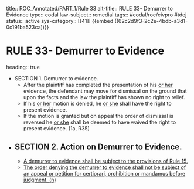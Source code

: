 title:: ROC_Annotated/PART_1/Rule 33
alt-title:: RULE 33- Demurrer to Evidence
type:: codal
law-subject:: remedial
tags:: #codal/roc/civpro #tdej
status:: active
sys-category:: [[41]]
{{embed ((62c2d9f3-2c2e-4bdb-a3d1-0c191ba523ca))}}

# RULE 33- Demurrer to Evidence
heading:: true
- SECTION 1. Demurrer to evidence.
	- After the plaintiff has completed the presentation of his <ins>or her</ins> evidence, the defendant may move for dismissal on the ground that upon the facts and the law the plaintiff has shown no right to relief.
	- If his <ins>or her</ins> motion is denied, he <ins>or she</ins> shall have the right to present evidence.
	- If the motion is granted but on appeal the order of dismissal is reversed he <ins>or she</ins> shall be deemed to have waived the right to present evidence. (1a, R35)
- ## SECTION 2. Action on Demurrer to Evidence.
	- <ins>A demurrer to evidence shall be subject to the provisions of Rule 15.</ins>
	- <ins>The order denying the demurrer to evidence shall not be subject of an appeal or petition for certiorari, prohibition or mandamus before judgment. (n)</ins>
